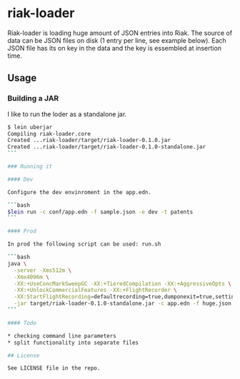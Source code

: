 # riak-loader

Riak-loader is loading huge amount of JSON entries into Riak. The source of data can be JSON files on disk (1 entry per line, see example below). Each JSON file has its on key in the data and the key is essembled at insertion time.

## Usage

### Building a JAR

I like to run the loder as a standalone jar.

````bash
$ lein uberjar
Compiling riak-loader.core
Created ...riak-loader/target/riak-loader-0.1.0.jar
Created ...riak-loader/target/riak-loader-0.1.0-standalone.jar
```

### Running it

#### Dev

Configure the dev envinroment in the app.edn. 

```bash
$lein run -c conf/app.edn -f sample.json -e dev -t patents
```

#### Prod

In prod the following script can be used: run.sh 

```bash
java \
  -server -Xms512m \
  -Xmx4096m \
  -XX:+UseConcMarkSweepGC -XX:+TieredCompilation -XX:+AggressiveOpts \
  -XX:+UnlockCommercialFeatures -XX:+FlightRecorder \
  -XX:StartFlightRecording=defaultrecording=true,dumponexit=true,settings=riak_loader_profiling.jfc \
  -jar target/riak-loader-0.1.0-standalone.jar -c app.edn -f huge.json -e prod -t type_of_data
```

#### Todo

* checking command line parameters 
* split functionality into separate files

## License

See LICENSE file in the repo.


